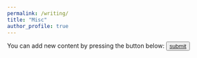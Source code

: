 ```yaml
---
permalink: /writing/
title: "Misc"
author_profile: true
---
```


You can add new content by pressing the button below: 
<button><a href="https://your-form-service.com/your-form-id](https://docs.google.com/forms/d/e/1FAIpQLSegUOdSh6eJZH_y5uiCT8jXOJFW7AdI9c3NmdniSVtMJUPp5w/viewform?usp=sf_link)">submit</a></button>
